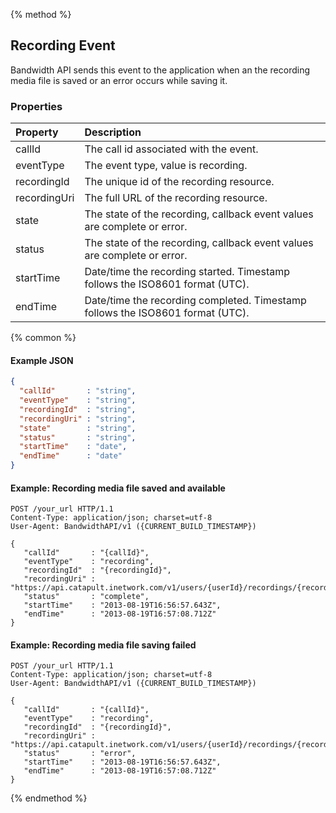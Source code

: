 {% method %}
## Recording Event
Bandwidth API sends this event to the application when an the recording media file is saved or an error occurs while saving it.

### Properties

| Property     | Description                                                                    |
|:-------------|:-------------------------------------------------------------------------------|
| callId       | The call id associated with the event.                                         |
| eventType    | The event type, value is recording.                                            |
| recordingId  | The unique id of the recording resource.                                       |
| recordingUri | The full URL of the recording resource.                                        |
| state        | The state of the recording, callback event values are complete or error.       |
| status       | The state of the recording, callback event values are complete or error.       |
| startTime    | Date/time the recording started. Timestamp follows the ISO8601 format (UTC).   |
| endTime      | Date/time the recording completed. Timestamp follows the ISO8601 format (UTC). |

{% common %}

#### Example JSON


```json
{
  "callId"       : "string",
  "eventType"    : "string",
  "recordingId"  : "string",
  "recordingUri" : "string",
  "state"        : "string",
  "status"       : "string",
  "startTime"    : "date",
  "endTime"      : "date"
}
```

#### Example: Recording media file saved and available


```http
POST /your_url HTTP/1.1
Content-Type: application/json; charset=utf-8
User-Agent: BandwidthAPI/v1 ({CURRENT_BUILD_TIMESTAMP})

{
   "callId"       : "{callId}",
   "eventType"    : "recording",
   "recordingId"  : "{recordingId}",
   "recordingUri" : "https://api.catapult.inetwork.com/v1/users/{userId}/recordings/{recordingId}",
   "status"       : "complete",
   "startTime"    : "2013-08-19T16:56:57.643Z",
   "endTime"      : "2013-08-19T16:57:08.712Z"
}
```

#### Example: Recording media file saving failed

```http
POST /your_url HTTP/1.1
Content-Type: application/json; charset=utf-8
User-Agent: BandwidthAPI/v1 ({CURRENT_BUILD_TIMESTAMP})

{
   "callId"       : "{callId}",
   "eventType"    : "recording",
   "recordingId"  : "{recordingId}",
   "recordingUri" : "https://api.catapult.inetwork.com/v1/users/{userId}/recordings/{recordingId}",
   "status"       : "error",
   "startTime"    : "2013-08-19T16:56:57.643Z",
   "endTime"      : "2013-08-19T16:57:08.712Z"
}
```
{% endmethod %}
